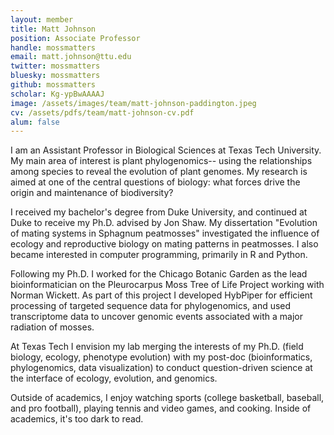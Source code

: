 ```yaml
---
layout: member
title: Matt Johnson
position: Associate Professor
handle: mossmatters
email: matt.johnson@ttu.edu
twitter: mossmatters
bluesky: mossmatters
github: mossmatters
scholar: Kg-ypBwAAAAJ
image: /assets/images/team/matt-johnson-paddington.jpeg
cv: /assets/pdfs/team/matt-johnson-cv.pdf
alum: false
---
```


I am an Assistant Professor in Biological Sciences at Texas Tech University. My main area of interest is plant phylogenomics-- using the relationships among species to reveal the evolution of plant genomes. My research is aimed at one of the central questions of biology: what forces drive the origin and maintenance of biodiversity?

I received my bachelor's degree from Duke University, and continued at Duke to receive my Ph.D. advised by Jon Shaw. My dissertation "Evolution of mating systems in Sphagnum peatmosses" investigated the influence of ecology and reproductive biology on mating patterns in peatmosses. I also became interested in computer programming, primarily in R and Python. 

Following my Ph.D. I worked for the Chicago Botanic Garden as the lead bioinformatician on the Pleurocarpus Moss Tree of Life Project working with Norman Wickett. As part of this project I developed HybPiper for efficient processing of targeted sequence data for phylogenomics, and used transcriptome data to uncover genomic events associated with a major radiation of mosses.

At Texas Tech I envision my lab merging the interests of my Ph.D. (field biology, ecology, phenotype evolution) with my post-doc (bioinformatics, phylogenomics, data visualization) to conduct question-driven science at the interface of ecology, evolution, and genomics. 

Outside of academics, I enjoy watching sports (college basketball, baseball, and pro football), playing tennis and video games, and cooking. Inside of academics, it's too dark to read.